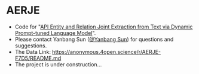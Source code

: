 # AERJE
* Code for "[API Entity and Relation Joint Extraction from Text via Dynamic Prompt-tuned Language Model](https://arxiv.org/pdf/2301.03987.pdf)".
* Please contact Yanbang Sun ([@Yanbang Sun](ybsun@jxnu.edu.cn)) for questions and suggestions.
* The Data Link: https://anonymous.4open.science/r/AERJE-F7D5/README.md
* The project is under construction...
